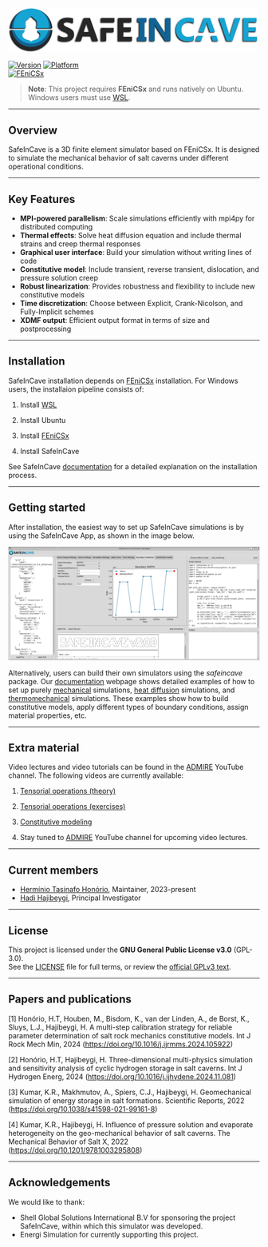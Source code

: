 <img src="https://raw.githubusercontent.com/ADMIRE-Public/SafeInCave/develop/assets/logo_2.png" width="500"/>

[![Version](https://img.shields.io/badge/version-2.0.0-blue)](https://github.com/ADMIRE-Public/SafeInCave)
[![Platform](https://img.shields.io/badge/Platform-Ubuntu%20%7C%20Windows%20(WSL)-blue)](https://ubuntu.com/wsl)  
[![FEniCSx](https://img.shields.io/badge/Dependency-FEniCSx%200.9.0-important)](https://fenicsproject.org)


> **Note**: This project requires **FEniCSx** and runs natively on Ubuntu.  
> Windows users must use [WSL](https://learn.microsoft.com/en-us/windows/wsl/).

---

## Overview
SafeInCave is a 3D finite element simulator based on FEniCSx. It is designed to simulate the mechanical behavior of salt caverns under different operational conditions.

---

## Key Features

- **MPI-powered parallelism**: Scale simulations efficiently with mpi4py for distributed computing
- **Thermal effects**: Solve heat diffusion equation and include thermal strains and creep thermal responses
- **Graphical user interface**: Build your simulation without writing lines of code
- **Constitutive model**: Include transient, reverse transient, dislocation, and pressure solution creep
- **Robust linearization**: Provides robustness and flexibility to include new constitutive models
- **Time discretization**: Choose between Explicit, Crank-Nicolson, and Fully-Implicit schemes
- **XDMF output**: Efficient output format in terms of size and postprocessing

---

## Installation
SafeInCave installation depends on [FEniCSx](https://fenicsproject.org/) installation. For Windows users, the installaion pipeline consists of:

1) Install [WSL](https://learn.microsoft.com/en-us/windows/wsl/)

2) Install Ubuntu

3) Install [FEniCSx](https://fenicsproject.org/download/)

4) Install SafeInCave

See SafeInCave [documentation](https://safeincave-docs.streamlit.app/installation) for a detailed explanation on the installation process.

---

## Getting started
After installation, the easiest way to set up SafeInCave simulations is by using the SafeInCave App, as shown in the image below.

<img src="https://raw.githubusercontent.com/ADMIRE-Public/SafeInCave/develop/assets/gui_safeincave.jpeg" width="800"/>

Alternatively, users can build their own simulators using the *safeincave* package. Our [documentation](https://safeincave-docs.streamlit.app/) webpage shows detailed examples of how to set up purely [mechanical](https://safeincave-docs.streamlit.app/mechanics_4_cavern) simulations, [heat diffusion](https://safeincave-docs.streamlit.app/thermal_1_cube) simulations, and [thermomechanical](https://safeincave-docs.streamlit.app/thermomech_2_cavern) simulations. These examples show how to build constitutive models, apply different types of boundary conditions, assign material properties, etc.

---

## Extra material
Video lectures and video tutorials can be found in the [ADMIRE](https://www.youtube.com/@ADMIRE1/featured) YouTube channel. The following videos are currently available:

1) [Tensorial operations (theory)](https://youtu.be/w5KX3F_rdzU?si=QQLVBq1NcrvOiS32)

2) [Tensorial operations (exercises)](https://www.youtube.com/watch?v=JiN6jwp0RPk&t=0s)

3) [Constitutive modeling](https://www.youtube.com/watch?v=fCeJIbjIL10)

4) Stay tuned to [ADMIRE](https://www.youtube.com/@ADMIRE1/featured) YouTube channel for upcoming video lectures.

---

## Current members 
- [Hermínio Tasinafo Honório](https://www.linkedin.com/in/herminioth/), Maintainer, 2023-present
- [Hadi Hajibeygi](https://www.tudelft.nl/en/ceg/about-faculty/departments/geoscience-engineering/sections/reservoir-engineering/staff/academic-staff/profdr-h-hajibeygi), Principal Investigator

---

## License
This project is licensed under the **GNU General Public License v3.0** (GPL-3.0).  
See the [LICENSE](LICENSE) file for full terms, or review the [official GPLv3 text](https://www.gnu.org/licenses/gpl-3.0.en.html).

---

## Papers and publications
[1] Honório, H.T, Houben, M., Bisdom, K., van der Linden, A., de Borst, K., Sluys, L.J., Hajibeygi, H. A multi-step calibration strategy for reliable parameter determination of salt rock mechanics constitutive models. Int J Rock Mech Min, 2024 (https://doi.org/10.1016/j.ijrmms.2024.105922)

[2] Honório, H.T, Hajibeygi, H. Three-dimensional multi-physics simulation and sensitivity analysis of cyclic hydrogen storage in salt caverns. Int J Hydrogen Energ, 2024 (https://doi.org/10.1016/j.ijhydene.2024.11.081)

[3] Kumar, K.R., Makhmutov, A., Spiers, C.J., Hajibeygi, H. Geomechanical simulation of energy storage in salt formations. Scientific Reports, 2022 (https://doi.org/10.1038/s41598-021-99161-8)

[4] Kumar, K.R., Hajibeygi, H. Influence of pressure solution and evaporate heterogeneity on the geo-mechanical behavior of salt caverns. The Mechanical Behavior of Salt X, 2022 (https://doi.org/10.1201/9781003295808)

---

## Acknowledgements
We would like to thank:
- Shell Global Solutions International B.V for sponsoring the project SafeInCave, within which this simulator was developed.
- Energi Simulation for currently supporting this project.

